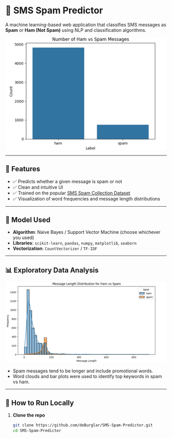# 📩 SMS Spam Predictor

A machine learning-based web application that classifies SMS messages as **Spam** or **Ham (Not Spam)** using NLP and classification algorithms.

![Spam Prediction Banner](images/freq.png)

---

## 🚀 Features

- ✅ Predicts whether a given message is spam or not
- ✅ Clean and intuitive UI
- ✅ Trained on the popular [SMS Spam Collection Dataset](https://www.kaggle.com/datasets/uciml/sms-spam-collection-dataset)
- ✅ Visualization of word frequencies and message length distributions

---

## 🧠 Model Used

- **Algorithm**: Naive Bayes / Support Vector Machine (choose whichever you used)
- **Libraries**: `scikit-learn`, `pandas`, `numpy`, `matplotlib`, `seaborn`
- **Vectorization**: `CountVectorizer` / `TF-IDF`

---

## 📊 Exploratory Data Analysis

![Message Length Distribution](images/message_length_dist.png)

- Spam messages tend to be longer and include promotional words.
- Word clouds and bar plots were used to identify top keywords in spam vs ham.

---

## 🧪 How to Run Locally

1. **Clone the repo**
   ```bash
   git clone https://github.com/deBurglar/SMS-Spam-Predictor.git
   cd SMS-Spam-Predictor
